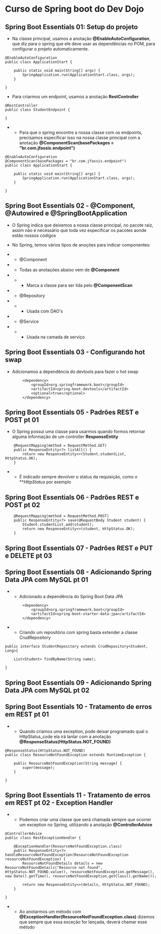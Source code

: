 # Curso de Spring boot do Dev Dojo

## Spring Boot Essentials 01: Setup do projeto

- Na classe principal, usamos a anotação **@EnableAutoConfiguration**, que diz para o spring que ele deve usar as dependências no POM, para configurar o projeto automaticamente.

```
@EnableAutoConfiguration
public class ApplicationStart {

	public static void main(String[] args) {
		SpringApplication.run(ApplicationStart.class, args);
	}
	
}

```
- Para criarmos um endpoint, usamos a anotação **RestController**

```
@RestController
public class StudentEndpoint {

}
```

- - Para que o spring encontre a nossa classe com os endpoints, precisamos especificar isso na nossa classe principal com a anotação **@ComponentScan(basePackages = "br.com.jfassis.endpoint")**

```
@EnableAutoConfiguration
@ComponentScan(basePackages = "br.com.jfassis.endpoint")
public class ApplicationStart {

	public static void main(String[] args) {
		SpringApplication.run(ApplicationStart.class, args);
	}
	
}
```
## Spring Boot Essentials 02 - @Component, @Autowired e @SpringBootApplication

- O Spring indica que deixemos a nossa classe principal, no pacote raiz, assim não é necessário que toda vez especificar os pacotes aonde estão nossos códigos

- No Spring, temos vários tipos de anoções para indicar componentes:
- - @Component
- - Todas as anotações abaixo vem de **@Component**
- - - Marca a classe para ser lida pelo **@ComponentScan**
- - @Repository
- - - Usada com DAO's
- - @Service
- - - Usada na camada de serviço

## Spring Boot Essentials 03 - Configurando hot swap

- Adicionamos a dependência do devtools para fazer o hot swap

```
		<dependency>
			<groupId>org.springframework.boot</groupId>
			<artifactId>spring-boot-devtools</artifactId>
			<optional>true</optional>
		</dependency>
```

## Spring Boot Essentials 05 - Padrões REST e POST pt 01

- O Spring possui uma classe para usarmos quando formos retornar alguma informação de um controller **ResponseEntity**

```
	@RequestMapping(method = RequestMethod.GET)
	public ResponseEntity<?> listAll() {
		return new ResponseEntity<>(Student.studentList, HttpStatus.OK);
	}
```

- - É indicado sempre devolver o status da requisição, como o ***HttpStatus* por exemplo

## Spring Boot Essentials 06 - Padrões REST e POST pt 02

```
	@RequestMapping(method = RequestMethod.POST)
	public ResponseEntity<?> save(@RequestBody Student student) {
		Student.studentList.add(student);
		return new ResponseEntity<>(student, HttpStatus.OK);
	}
```

## Spring Boot Essentials 07 - Padrões REST e PUT e DELETE pt 03

## Spring Boot Essentials 08 - Adicionando Spring Data JPA com MySQL pt 01

- - Adicionado a dependência do Spring Boot Data JPA
```
		<dependency>
			<groupId>org.springframework.boot</groupId>
			<artifactId>spring-boot-starter-data-jpa</artifactId>
		</dependency>	
```

- - Criando um repositório com spring basta extender a classe CrudRepository

```
public interface StudentRepository extends CrudRepository<Student, Long>{
	
	List<Student> findByName(String name);
	
}
```

## Spring Boot Essentials 09 - Adicionando Spring Data JPA com MySQL pt 02

## Spring Boot Essentials 10 - Tratamento de erros em REST pt 01

- - Quando criamos uma exception, pode deixar programado qual o HttpStatus_code ela irá lanlar com a anotação **@ResponseStatus(HttpStatus.NOT_FOUND)**
```
@ResponseStatus(HttpStatus.NOT_FOUND)
public class ResourceNotFoundException extends RuntimeException {

	public ResourceNotFoundException(String message) {
		super(message);
	}
	
}

```

## Spring Boot Essentials 11 - Tratamento de erros em REST pt 02 - Exception Handler

- - Podemos criar uma classe que será chamada sempre que ocorrer um exception no Spring, utilizando a anotação **@ControllerAdvice**
```
@ControllerAdvice
public class RestExceptionHandler {
	
	@ExceptionHandler(ResourceNotFoundException.class)
	public ResponseEntity<?> handleResourceNotFoundException(ResourceNotFoundException resourceNotFoundException) {
		ResourceNotFoundDetails details = new ResourceNotFoundDetails("Resource not found", HttpStatus.NOT_FOUND.value(), resourceNotFoundException.getMessage(), new Date().getTime(), resourceNotFoundException.getClass().getName());
		
		return new ResponseEntity<>(details, HttpStatus.NOT_FOUND);
	}

}

```
- - Ao anotarmos um método com **@ExceptionHandler(ResourceNotFoundException.class)** dizemos que sempre que essa exceção for lançada, deverá chamar esse método